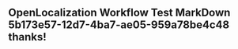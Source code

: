 <properties
ms.topic="hero-topic"
ms.test1="hero-topic"
ms.test2="test"/>

## OpenLocalization Workflow Test MarkDown 5b173e57-12d7-4ba7-ae05-959a78be4c48 thanks!
